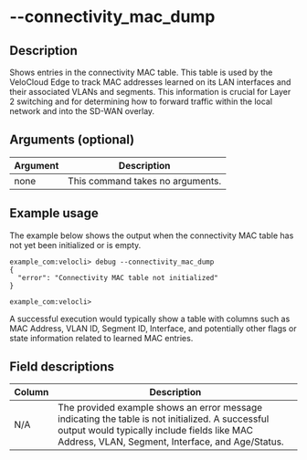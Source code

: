 #	--connectivity_mac_dump

##	Description
Shows entries in the connectivity MAC table. This table is used by the VeloCloud Edge to track MAC addresses learned on its LAN interfaces and their associated VLANs and segments. This information is crucial for Layer 2 switching and for determining how to forward traffic within the local network and into the SD-WAN overlay.

##  Arguments (optional)
| Argument | Description |
|---|---|
| none | This command takes no arguments. |

##  Example usage
The example below shows the output when the connectivity MAC table has not yet been initialized or is empty.
```
example_com:velocli> debug --connectivity_mac_dump
{
  "error": "Connectivity MAC table not initialized"
}

example_com:velocli>
```
A successful execution would typically show a table with columns such as MAC Address, VLAN ID, Segment ID, Interface, and potentially other flags or state information related to learned MAC entries.

##  Field descriptions
| Column | Description |
|---|---|
| N/A | The provided example shows an error message indicating the table is not initialized. A successful output would typically include fields like MAC Address, VLAN, Segment, Interface, and Age/Status. |